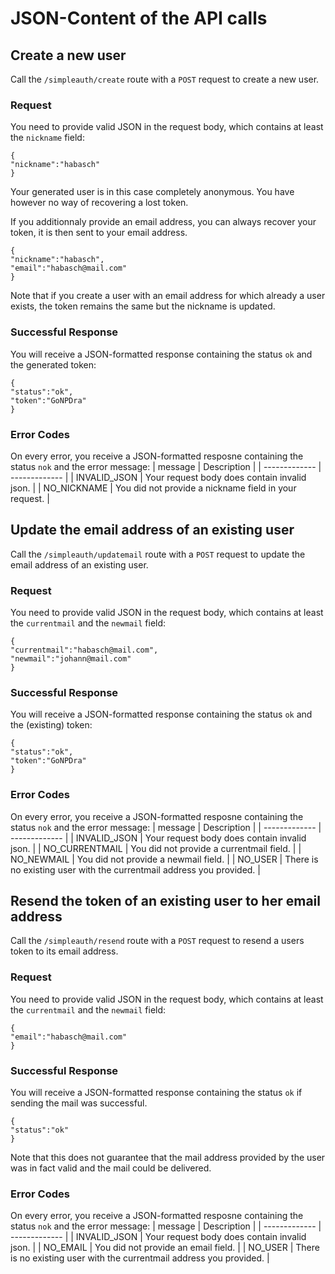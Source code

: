 # JSON-Content of the API calls

## Create a new user

Call the `/simpleauth/create` route with a `POST` request to create a new user.

### Request

You need to provide valid JSON in the request body, which contains at least the `nickname` field:

```
{
"nickname":"habasch"
}
```

Your generated user is in this case completely anonymous. You have however no way of recovering a lost token.

If you additionnaly provide an email address, you can always recover your token, it is then sent to your email address.

```
{
"nickname":"habasch",
"email":"habasch@mail.com"
}
```

Note that if you create a user with an email address for which already a user exists, the token remains the same but the nickname is updated.

### Successful Response

You will receive a JSON-formatted response containing the status `ok` and the generated token:

```
{
"status":"ok",
"token":"GoNPDra"
}
```

### Error Codes

On every error, you receive a JSON-formatted resposne containing the status `nok` and the error message:
| message | Description |
| ------------- | ------------- |
| INVALID_JSON  | Your request body does contain invalid json.  |
| NO_NICKNAME  | You did not provide a nickname field in your request.  |




## Update the email address of an existing user

Call the `/simpleauth/updatemail` route with a `POST` request to update the email address of an existing user.

### Request

You need to provide valid JSON in the request body, which contains at least the `currentmail` and the `newmail` field:

```
{
"currentmail":"habasch@mail.com",
"newmail":"johann@mail.com"
}
```


### Successful Response

You will receive a JSON-formatted response containing the status `ok` and the (existing) token:

```
{
"status":"ok",
"token":"GoNPDra"
}
```

### Error Codes

On every error, you receive a JSON-formatted resposne containing the status `nok` and the error message:
| message | Description |
| ------------- | ------------- |
| INVALID_JSON  | Your request body does contain invalid json.  |
| NO_CURRENTMAIL  | You did not provide a currentmail field.  |
| NO_NEWMAIL  | You did not provide a newmail field.  |
| NO_USER  | There is no existing user with the currentmail address you provided.  |


## Resend the token of an existing user to her email address

Call the `/simpleauth/resend` route with a `POST` request to resend a users token to its email address.

### Request

You need to provide valid JSON in the request body, which contains at least the `currentmail` and the `newmail` field:

```
{
"email":"habasch@mail.com"
}
```


### Successful Response

You will receive a JSON-formatted response containing the status `ok` if sending the mail was successful.

```
{
"status":"ok"
}
```

Note that this does not guarantee that the mail address provided by the user was in fact valid and the mail could be delivered.

### Error Codes

On every error, you receive a JSON-formatted resposne containing the status `nok` and the error message:
| message | Description |
| ------------- | ------------- |
| INVALID_JSON  | Your request body does contain invalid json.  |
| NO_EMAIL  | You did not provide an email field.  |
| NO_USER  | There is no existing user with the currentmail address you provided.  |



